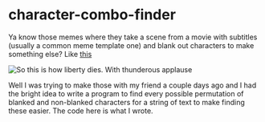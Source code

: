 # character-combo-finder
Ya know those memes where they take a scene from a movie with subtitles (usually a common meme template one) and blank out characters to make something else? Like [this](https://www.reddit.com/r/PrequelMemes/comments/cknx1p/apple/)


![So this is how ~~l~~i~~berty~~ die~~s~~. With ~~thunderous~~ appl~~aus~~e](https://preview.redd.it/j8xlywrm2ud31.jpg?width=640&crop=smart&auto=webp&s=1761ae3bd1c8447f67a781f410f648bb789fc801)

Well I was trying to make those with my friend a couple days ago and I had the bright idea to write a program to find every possible permutation of blanked and non-blanked characters for a string of text to make finding these easier. The code here is what I wrote. 
